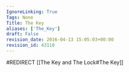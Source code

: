 ```yaml
---
IgnoreLinking: True
Tags: None
Title: The Key
aliases: ['The_Key']
draft: False
revision_date: 2016-04-13 15:05:03+00:00
revision_id: 43110
---
```


#REDIRECT [[The Key and The Lock#The Key]]